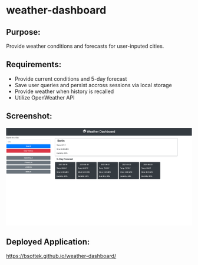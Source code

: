 # weather-dashboard

## Purpose:
Provide weather conditions and forecasts for user-inputed cities.

## Requirements:
* Provide current conditions and 5-day forecast
* Save user queries and persist accross sessions via local storage
* Provide weather when history is recalled
* Utilize OpenWeather API

## Screenshot:
![image](./assets/prototype-screenshot.png)


## Deployed Application:
https://bsottek.github.io/weather-dashboard/